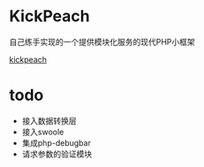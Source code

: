 # KickPeach

自己练手实现的一个提供模块化服务的现代PHP小框架

[kickpeach](https://kickpeach.github.io/)

# todo

- 接入数据转换层
- 接入swoole
- 集成php-debugbar
- 请求参数的验证模块
